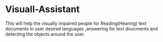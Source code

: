 # Visuall-Assistant
This will help the visually impaired people for Reading(Hearing) text documents in user desired languages ,answering for text doucments and detecting the objects around the user.
